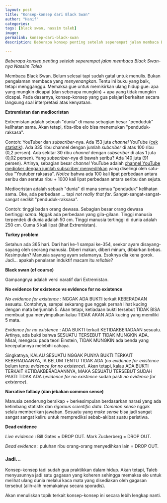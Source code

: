 ```yaml
---
layout: post
title: "Konsep-konsep dari Black Swan"
author: "Hanif" 
categories: 
tags: [black swan, nassim taleb]
image: 
permalink: konsep-dari-black-swan
description: Beberapa konsep penting setelah seperempat jalan membaca Black Swan-nya Nassim Taleb.

---
```


*Beberapa konsep penting setelah seperempat jalan membaca Black Swan-nya Nassim Taleb* <!--more-->

Membaca Black Swan. Belum selesai tapi sudah gatal untuk menulis. Bukan pengalaman membaca yang *menyenangkan*. Tentu ini buku yang baik, tetapi mengganggu. Memaksa gue untuk memikirkan ulang hidup gue: apa yang mungkin dicapai (dan seberapa mungkin) + apa yang tidak mungkin dicapai. Pada dasarnya, konsep-konsep yang gua pelajari berkaitan secara langsung soal interpretasi atas kenyataan. 

**Extremistan dan mediocristan**

Extremistan adalah sebuah "dunia" di mana sebagian besar "penduduk" kelihatan sama. Akan tetapi, tiba-tiba elo bisa menemukan "penduduk-raksasa". 

Contoh: YouTuber dan *subscriber*-nya. Ada 153 juta *channel* YouTube ([cek statistik](https://timqueen.com/youtube-number-of-channels/)). Ada 335 ribu channel dengan jumlah *subcriber* di atas 100 ribu (0,2 persen). Ada sekitar 30 ribu *channel* dengan *subscriber* di atas 1 juta (0,02 persen). Yang *subscriber*-nya di bawah seribu? Ada 140 juta (91 persen). Artinya, sebagian besar *channel* YouTube adalah [channel YouTube medioker dengan jumlah subscriber menyedihkan](https://www.youtube.com/channel/UCx-pxdfOtPQslC2hDQzpMeg) yang diselingi oleh satu-dua "Youtuber raksasa". *Notice* bahwa ada 100 kali lipat perbedaan antara seribu dan seratus ribu + 1000 kali lipat perbedaan antara seribu dan sejuta.

Mediocristan adalah sebuah "dunia" di mana semua "penduduk" kelihatan sama. Oke, ada perbedaan ... tapi *not really that far*. Sangat-sangat-sangat-sangat sedikit "penduduk-raksasa". 

Contoh: tinggi badan orang dewasa. Sebagian besar orang dewasa bertinggi *sama*. Nggak ada perbedaan yang gila-gilaan. Tinggi manusia terpendek di dunia adalah 50 cm. Tinggi manusia tertinggi di dunia adalah 250 cm. Cuma 5 kali lipat (lihat Extremistan).

**Turkey problem**

Setahun ada 365 hari. Dari hari ke-1 sampai ke-354, seekor ayam disayang-sayang oleh seorang manusia. Diberi makan, diberi minum, dibiarkan bebas. Kesimpulan? Manusia sayang ayam selamanya. Esoknya dia kena gorok. Jadi... apakah penalaran induktif macam itu *reliable*?

**Black swan (of course)**

Gampangnya adalah versi naratif dari Extremistan. 

**No evidence for existence vs evidence for no existence**

*No evidence for existence* : NGGAK ADA BUKTI terkait KEBERADAAN sesuatu. Contohnya, sampai sekarang gue nggak pernah lihat kucing dengan mata berjumlah 5. Akan tetapi, ketiadaan bukti tersebut TIDAK BISA membuat gua menyimpulkan kalau TIDAK AKAN ADA kucing yang memiliki 5 mata. 

*Evidence for no existence* : ADA BUKTI terkait KETIDAKBERADAAN sesuatu. Artinya, ada bukti bahwa SESUATU TERSEBUT TIDAK MUNGKIN ADA. Misal, mengacu pada teori Einstein, TIDAK MUNGKIN ada benda yang kecepatannya melebihi cahaya. 

Singkatnya, KALAU SESUATU NGGAK PUNYA BUKTI TERKAIT KEBERADAANYA, IA BELUM TENTU TIDAK ADA (*no evidence for existence* belum tentu *evidence for no existence*). Akan tetapi, kalau ADA BUKTI TERKAIT KETIDAKBERADAANNYA, MAKA SESUATU TERSEBUT SUDAH PASTI TIDAK ADA (*evidence for no existence* sudah pasti *no evidence for existence*).


**Narrative fallacy (dan jebakan common sense)**

Manusia cenderung bersikap + berkesimpulan berdasarkan narasi yang ada ketimbang statistik dan *rigorous scientific data*. *Common sense* nggak selalu memberikan jawaban. Sesuatu yang *make sense* bisa jadi sangat sangat sangat keliru untuk memprediksi sebab-akibat suatu peristiwa.

**Dead evidence**

*Live evidence* : Bill Gates = DROP OUT. Mark Zuckerberg = DROP OUT. 

*Dead evidence* : puluhan ribu orang-orang menyedihkan lain = DROP OUT.


### Jadi...

Konsep-konsep tadi sudah gua praktikkan dalam hidup. Akan tetapi, Taleb menyusunnya jadi satu gagasan yang koheren sehingga memaksa elo untuk melihat ulang dunia melalui kaca mata yang disediakan oleh gagasan tersebut (alih-alih memakainya secara sporadis).

Akan menuliskan topik terkait konsep-konsep ini secara lebih lengkap nanti. 